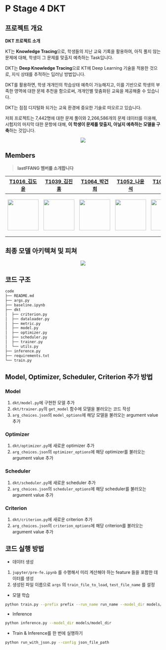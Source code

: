 # P Stage 4 DKT

## 프로젝트 개요

**DKT 프로젝트 소개**

KT는 **Knowledge Tracing**으로, 학생들의 지난 교육 기록을 활용하여, 아직 풀지 않는 문제에 대해, 학생이 그 문제를 맞출지 예측하는 Task입니다.

DKT는 **Deep Knowledge Tracing**으로 KT에 Deep Learning 기술을 적용한 것으로, 지식 상태를 추적하는 딥러닝 방법입니다.

DKT를 활용하면, 학생 개개인의 학습상태 예측이 가능해지고, 이를 기반으로 학생의 부족한 영역에 대한 문제 추천을 함으로써, 개개인별 맞춤화된 교육을 제공해줄 수 있습니다.

DKT는 점점 디지털화 되가는 교육 환경에 중요한 기술로 떠오르고 있습니다.

저희 프로젝트는 7,442명에 대한 문제 풀이와 2,266,586개의 문제 데이터를 이용해, 시험지의 마지막 대한 문항에 대해, **이 학생이 문제를 맞출지, 아닐지 예측하는 모델을 구축**하는 것입니다.

<p align="center"><img src="https://s3.us-west-2.amazonaws.com/secure.notion-static.com/629369db-fb87-4cf7-9d9e-ce990c2d537a/Untitled.png?X-Amz-Algorithm=AWS4-HMAC-SHA256&X-Amz-Credential=AKIAT73L2G45O3KS52Y5%2F20210617%2Fus-west-2%2Fs3%2Faws4_request&X-Amz-Date=20210617T115912Z&X-Amz-Expires=86400&X-Amz-Signature=b675367905c2667713d4517c540c17f2d93bee2b1f4cf36ea4bb1857c8c3e4fd&X-Amz-SignedHeaders=host&response-content-disposition=filename%20%3D%22Untitled.png%22"></p>

## Members

> **lastFFANG 멤버를 소개합니다**

|                      [T1016_김도윤](https://github.com/ddoyoon)                         |                        [T1039_김진홍](https://github.com/scarlettJin)                            |                         [T1064_박건희](https://github.com/gonipark)                         | [T1052_나윤석](https://github.com/alinghi)                                                 | [T1083_배새봄](https://github.com/newspring97)                                                 | [T1185_정근영](https://github.com/GY-Jeong)                                                 |
| :----------------------------------------------------------: | :----------------------------------------------------------: | :----------------------------------------------------------: | :----------------------------------------------------------: | :----------------------------------------------------------: | :----------------------------------------------------------: |
| <p align="center"><img src="https://s3.us-west-2.amazonaws.com/secure.notion-static.com/efd85fb0-0dbe-42b5-88c1-92fc5d75ec40/IMG_6108.jpg?X-Amz-Algorithm=AWS4-HMAC-SHA256&X-Amz-Credential=AKIAT73L2G45O3KS52Y5%2F20210617%2Fus-west-2%2Fs3%2Faws4_request&X-Amz-Date=20210617T120327Z&X-Amz-Expires=86400&X-Amz-Signature=48cb74987b7f4070f914941059888406d674a435dd833d02723f7a0b3b88be4b&X-Amz-SignedHeaders=host&response-content-disposition=filename%20%3D%22IMG_6108.jpg%22" width="100" height="100"></p> | <p align="center"><img src="https://s3.us-west-2.amazonaws.com/secure.notion-static.com/85c29dfb-a5ae-4247-96e7-59fcfd214c2c/Untitled.png?X-Amz-Algorithm=AWS4-HMAC-SHA256&X-Amz-Credential=AKIAT73L2G45O3KS52Y5%2F20210617%2Fus-west-2%2Fs3%2Faws4_request&X-Amz-Date=20210617T120455Z&X-Amz-Expires=86400&X-Amz-Signature=92d708ee217c3a194ba839884b4f1ed4f2f6c050b12823bab09f9b2b973f112f&X-Amz-SignedHeaders=host&response-content-disposition=filename%20%3D%22Untitled.png%22" width="100" height="100"></p> | <p align="center"><img src="https://s3.us-west-2.amazonaws.com/secure.notion-static.com/9f9166fd-f4e2-4194-97a5-1ebb1e0411dd/Untitled.png?X-Amz-Algorithm=AWS4-HMAC-SHA256&X-Amz-Credential=AKIAT73L2G45O3KS52Y5%2F20210617%2Fus-west-2%2Fs3%2Faws4_request&X-Amz-Date=20210617T120509Z&X-Amz-Expires=86400&X-Amz-Signature=7d4bc82a7440c3b2242f4114c8c8b611906c6dd37c4c2e10bcc9ba4652ccae51&X-Amz-SignedHeaders=host&response-content-disposition=filename%20%3D%22Untitled.png%22" width="100" height="100"></p> | <p align="center"><img src="https://s3.us-west-2.amazonaws.com/secure.notion-static.com/2221de3c-7cd4-4c8f-9ae6-259dbe500fb6/Untitled.png?X-Amz-Algorithm=AWS4-HMAC-SHA256&X-Amz-Credential=AKIAT73L2G45O3KS52Y5%2F20210617%2Fus-west-2%2Fs3%2Faws4_request&X-Amz-Date=20210617T120621Z&X-Amz-Expires=86400&X-Amz-Signature=3fe5b1f347abc45cdc1698637a1cc24c544724aed272bce55c27b6319f775c9c&X-Amz-SignedHeaders=host&response-content-disposition=filename%20%3D%22Untitled.png%22" width="100" height="100"></p> | <p align="center"><img src="https://s3.us-west-2.amazonaws.com/secure.notion-static.com/4850667a-da1f-418e-83ac-bef494d6a872/KakaoTalk_Photo_2021-06-17-00-54-52.gif?X-Amz-Algorithm=AWS4-HMAC-SHA256&X-Amz-Credential=AKIAT73L2G45O3KS52Y5%2F20210617%2Fus-west-2%2Fs3%2Faws4_request&X-Amz-Date=20210617T120643Z&X-Amz-Expires=86400&X-Amz-Signature=88efcea8c5680a3b2466d14befa7fb37f9b74df0e0f62cfe1bf03d8bc1399789&X-Amz-SignedHeaders=host&response-content-disposition=filename%20%3D%22KakaoTalk_Photo_2021-06-17-00-54-52.gif%22" width="100" height="100"></p> | <p align="center"><img src="https://s3.us-west-2.amazonaws.com/secure.notion-static.com/5a03c1fc-b3bf-459f-bbe1-c7c6ef79f619/Untitled.png?X-Amz-Algorithm=AWS4-HMAC-SHA256&X-Amz-Credential=AKIAT73L2G45O3KS52Y5%2F20210617%2Fus-west-2%2Fs3%2Faws4_request&X-Amz-Date=20210617T120745Z&X-Amz-Expires=86400&X-Amz-Signature=a86a15a9485772369f564bf4597a1e6b4591894a20662f34e94f24883bab39ff&X-Amz-SignedHeaders=host&response-content-disposition=filename%20%3D%22Untitled.png%22" width="100" height="100"></p> |

## 최종 모델 아키텍쳐 및 피쳐

<p align="center"><img src="https://user-images.githubusercontent.com/28976984/122449394-c46c7c00-cfe0-11eb-98e8-09627ab5a836.png"></p> 

## 코드 구조
```bash
code
├── README.md
├── args.py
├── baseline.ipynb
├── dkt
│  ├── criterion.py
│  ├── dataloader.py
│  ├── metric.py
│  ├── model.py
│  ├── optimizer.py
│  ├── scheduler.py
│  ├── trainer.py
│  └── utils.py
├── inference.py
├── requirements.txt
└── train.py
```

## Model, Optimizer, Scheduler, Criterion 추가 방법
### Model
1. `dkt/model.py`에 구현한 모델 추가
2. `dkt/trainer.py`의 `get_model` 함수에 모델을 불러오는 코드 작성
3. `arg_choices.json`의 `model_options`에 해당 모델을 불러오는 argument value 추가


### Optimizer
1. `dkt/optimizer.py`에 새로운 optimizer 추가
2. `arg_choices.json`의 `optimizer_options`에 해당 optimizer를 불러오는 argument value 추가

### Scheduler
1. `dkt/scheduler.py`에 새로운 scheduler 추가
2. `arg_choices.json`의 `scheduler_options`에 해당 scheduler를 불러오는 argument value 추가

### Criterion
1. `dkt/criterion.py`에 새로운 criterion 추가
2. `arg_choices.json`의 `criterion_options`에 해당 criterion를 불러오는 argument value 추가


## 코드 실행 방법
* 데이터 생성

1. `jupyter/pre-fe.ipynb` 를 수행해서 미리 계산해야 하는 feature 들을 포함한 데이터를 생성
2. 생성된 파일 이름으로 `args` 의 `train_file_to_load`, `test_file_name` 를  설정

* 모델 학습
```bash
python train.py --prefix prefix --run_name run_name --model_dir models/model_dir
```

* Inference
```bash
python inference.py --model_dir models/model_dir
```

* Train & Inference를 한 번에 실행하기
```bash
python run_with_json.py --config json_file_path
```
